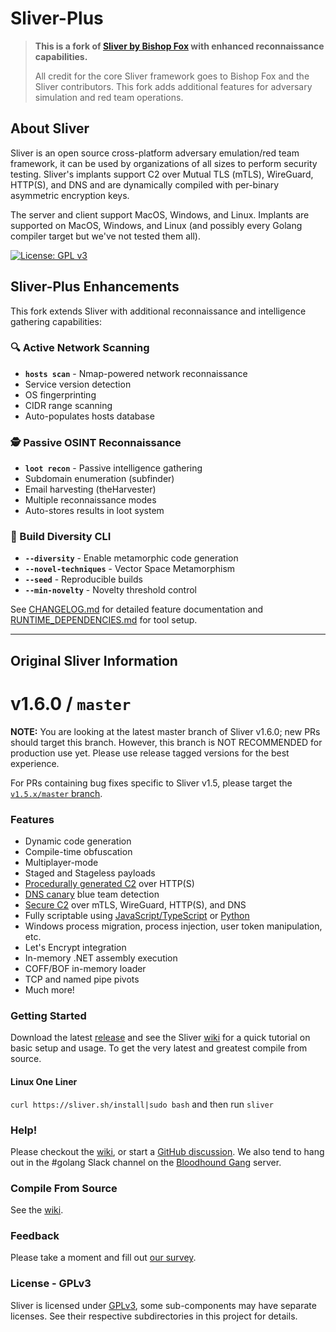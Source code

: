 # Sliver-Plus

> **This is a fork of [Sliver by Bishop Fox](https://github.com/BishopFox/sliver) with enhanced reconnaissance capabilities.**
>
> All credit for the core Sliver framework goes to Bishop Fox and the Sliver contributors. This fork adds additional features for adversary simulation and red team operations.

## About Sliver

Sliver is an open source cross-platform adversary emulation/red team framework, it can be used by organizations of all sizes to perform security testing. Sliver's implants support C2 over Mutual TLS (mTLS), WireGuard, HTTP(S), and DNS and are dynamically compiled with per-binary asymmetric encryption keys.

The server and client support MacOS, Windows, and Linux. Implants are supported on MacOS, Windows, and Linux (and possibly every Golang compiler target but we've not tested them all).

[![License: GPL v3](https://img.shields.io/badge/License-GPLv3-blue.svg)](https://www.gnu.org/licenses/gpl-3.0)

## Sliver-Plus Enhancements

This fork extends Sliver with additional reconnaissance and intelligence gathering capabilities:

### 🔍 Active Network Scanning
- **`hosts scan`** - Nmap-powered network reconnaissance
- Service version detection
- OS fingerprinting
- CIDR range scanning
- Auto-populates hosts database

### 🕵️ Passive OSINT Reconnaissance
- **`loot recon`** - Passive intelligence gathering
- Subdomain enumeration (subfinder)
- Email harvesting (theHarvester)
- Multiple reconnaissance modes
- Auto-stores results in loot system

### 🧬 Build Diversity CLI
- **`--diversity`** - Enable metamorphic code generation
- **`--novel-techniques`** - Vector Space Metamorphism
- **`--seed`** - Reproducible builds
- **`--min-novelty`** - Novelty threshold control

See [CHANGELOG.md](CHANGELOG.md) for detailed feature documentation and [RUNTIME_DEPENDENCIES.md](docs-sliver-plus/RUNTIME_DEPENDENCIES.md) for tool setup.

---

## Original Sliver Information

# v1.6.0 / `master`

**NOTE:** You are looking at the latest master branch of Sliver v1.6.0; new PRs should target this branch. However, this branch is NOT RECOMMENDED for production use yet. Please use release tagged versions for the best experience.

For PRs containing bug fixes specific to Sliver v1.5, please target the [`v1.5.x/master` branch](https://github.com/BishopFox/sliver/tree/v1.5.x/master).

### Features

- Dynamic code generation
- Compile-time obfuscation
- Multiplayer-mode
- Staged and Stageless payloads
- [Procedurally generated C2](https://sliver.sh/docs?name=HTTPS+C2) over HTTP(S)
- [DNS canary](https://sliver.sh/docs?name=DNS+C2) blue team detection
- [Secure C2](https://sliver.sh/docs?name=Transport+Encryption) over mTLS, WireGuard, HTTP(S), and DNS
- Fully scriptable using [JavaScript/TypeScript](https://github.com/moloch--/sliver-script) or [Python](https://github.com/moloch--/sliver-py)
- Windows process migration, process injection, user token manipulation, etc.
- Let's Encrypt integration
- In-memory .NET assembly execution
- COFF/BOF in-memory loader
- TCP and named pipe pivots
- Much more!

### Getting Started

Download the latest [release](https://github.com/BishopFox/sliver/releases) and see the Sliver [wiki](https://sliver.sh/docs?name=Getting+Started) for a quick tutorial on basic setup and usage. To get the very latest and greatest compile from source.

#### Linux One Liner

`curl https://sliver.sh/install|sudo bash` and then run `sliver`

### Help!

Please checkout the [wiki](https://sliver.sh/), or start a [GitHub discussion](https://github.com/BishopFox/sliver/discussions). We also tend to hang out in the #golang Slack channel on the [Bloodhound Gang](https://bloodhoundgang.herokuapp.com/) server.

### Compile From Source

See the [wiki](https://sliver.sh/docs?name=Compile+from+Source).

### Feedback

Please take a moment and fill out [our survey](https://forms.gle/SwVsHFNh24ChG58C6).

### License - GPLv3

Sliver is licensed under [GPLv3](https://www.gnu.org/licenses/gpl-3.0.en.html), some sub-components may have separate licenses. See their respective subdirectories in this project for details.
